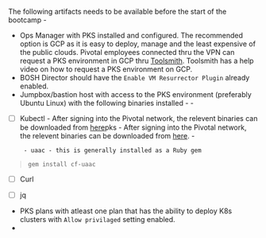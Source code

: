 
The following artifacts needs to be available before the start of the bootcamp -

 - Ops Manager with PKS installed and configured. The recommended option is GCP as it is easy to deploy, manage and the least expensive of the public clouds. Pivotal employees connected thru the VPN can request a PKS environment in GCP thru [Toolsmith](https://environments.toolsmiths.cf-app.com/home). Toolsmith has a help video on how to request a PKS environment on GCP. 
 - BOSH Director should have the `Enable VM Resurrector Plugin` already enabled.
 - Jumpbox/bastion host with access to the PKS environment (preferably Ubuntu Linux) with the following binaries installed -
		- 
 - [ ] Kubectl - After signing into the Pivotal network, the relevent binaries can be downloaded from [here](https://network.pivotal.io/products/pivotal-container-service/#/releases/386533/file_groups/1831)pks - After signing into the Pivotal network, the relevent binaries can be downloaded from [here](https://network.pivotal.io/products/pivotal-container-service/#/releases/386533/file_groups/1830).
		-

		- uaac - this is generally installed as a Ruby gem 
> `gem install cf-uaac`
 - [ ] Curl
 - [ ]  jq


 - PKS plans with atleast one plan that has the ability to deploy K8s clusters with `Allow privilaged` setting enabled.
 - 


<!--stackedit_data:
eyJoaXN0b3J5IjpbMTc2OTg2OTU4NywtNzg4MDY3NjIyLDIyMD
U1MzYyM119
-->